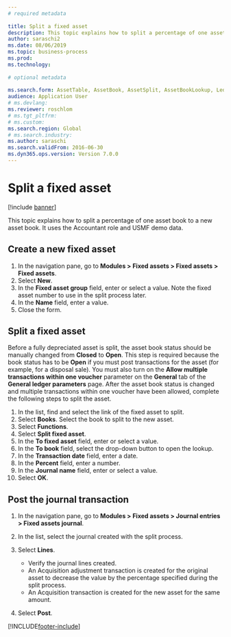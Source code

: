 ```yaml
--- 
# required metadata 
 
title: Split a fixed asset
description: This topic explains how to split a percentage of one asset book to a new asset book.
author: saraschi2
ms.date: 08/06/2019
ms.topic: business-process 
ms.prod:  
ms.technology:  
 
# optional metadata 
 
ms.search.form: AssetTable, AssetBook, AssetSplit, AssetBookLookup, LedgerJournalTable, LedgerJournalTransAsset   
audience: Application User 
# ms.devlang:  
ms.reviewer: roschlom
# ms.tgt_pltfrm:  
# ms.custom:  
ms.search.region: Global
# ms.search.industry: 
ms.author: saraschi
ms.search.validFrom: 2016-06-30 
ms.dyn365.ops.version: Version 7.0.0 
---
```

# Split a fixed asset

[!include [banner](../../includes/banner.md)]

This topic explains how to split a percentage of one asset book to a new asset book. It uses the Accountant role and USMF demo data.

## Create a new fixed asset

1. In the navigation pane, go to **Modules \> Fixed assets \> Fixed assets \> Fixed assets**.
2. Select **New**.
3. In the **Fixed asset group** field, enter or select a value. Note the fixed asset number to use in the split process later.
4. In the **Name** field, enter a value.
5. Close the form.

## Split a fixed asset

Before a fully depreciated asset is split, the asset book status should be manually changed from **Closed** to **Open**. This step is required because the book status has to be **Open** if you must post transactions for the asset (for example, for a disposal sale). You must also turn on the **Allow multiple transactions within one voucher** parameter on the **General** tab of the **General ledger parameters** page. After the asset book status is changed and multiple transactions within one voucher have been allowed, complete the following steps to split the asset.

1. In the list, find and select the link of the fixed asset to split.
2. Select **Books**. Select the book to split to the new asset.
3. Select **Functions**.
4. Select **Split fixed asset**.
5. In the **To fixed asset** field, enter or select a value.
6. In the **To book** field, select the drop-down button to open the lookup.
7. In the **Transaction date** field, enter a date.
8. In the **Percent** field, enter a number.
9. In the **Journal name** field, enter or select a value.
10. Select **OK**.

## Post the journal transaction

1. In the navigation pane, go to **Modules \> Fixed assets \> Journal entries \> Fixed assets journal**.
2. In the list, select the journal created with the split process.
3. Select **Lines**.

    - Verify the journal lines created.
    - An Acquisition adjustment transaction is created for the original asset to decrease the value by the percentage specified during the split process.
    - An Acquisition transaction is created for the new asset for the same amount.

4. Select **Post**.


[!INCLUDE[footer-include](../../../includes/footer-banner.md)]